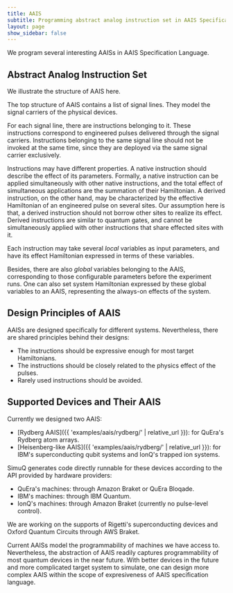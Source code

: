 ```yaml
---
title: AAIS
subtitle: Programming abstract analog instruction set in AAIS Specification Language
layout: page
show_sidebar: false
---
```


We program several interesting AAISs in AAIS Specification Language. 

## Abstract Analog Instruction Set

We illustrate the structure of AAIS here.

The top structure of AAIS contains a list of signal lines. They model the signal carriers of the physical devices.

For each signal line, there are instructions belonging to it. These instructions correspond to engineered pulses delivered through the signal carriers. Instructions belonging to the same signal line should not be invoked at the same time, since they are deployed via the same signal carrier exclusively.

Instructions may have different properties. A native instruction should describe the effect of its parameters. Formally, a native instruction can be applied simultaneously with other native instructions, and the total effect of simultaneous applications are the summation of their Hamiltonian. A derived instruction, on the other hand, may be characterized by the effective Hamiltonian of an engineered pulse on several sites. Our assumption here is that, a derived instruction should not borrow other sites to realize its effect. Derived instructions are similar to quantum gates, and cannot be simultaneously applied with other instructions that share effected sites with it. 

Each instruction may take several _local_ variables as input parameters, and have its effect Hamiltonian expressed in terms of these variables.

Besides, there are also _global_ variables belonging to the AAIS, corresponding to those configurable parameters before the experiment runs. One can also set system Hamiltonian expressed by these global variables to an AAIS, representing the always-on effects of the system.

## Design Principles of AAIS

AAISs are designed specifically for different systems. Nevertheless, there are shared principles behind their designs:
* The instructions should be expressive enough for most target Hamiltonians.
* The instructions should be closely related to the physics effect of the pulses.
* Rarely used instructions should be avoided.

## Supported Devices and Their AAIS

Currently we designed two AAIS:
* [Rydberg AAIS]({{ 'examples/aais/rydberg/' | relative_url }}): for QuEra's Rydberg atom arrays.
* [Heisenberg-like AAIS]({{ 'examples/aais/rydberg/' | relative_url }}): for IBM's superconducting qubit systems and IonQ's trapped ion systems.

SimuQ generates code directly runnable for these devices according to the API provided by hardware providers:
* QuEra's machines: through Amazon Braket or QuEra Bloqade.
* IBM's machines: through IBM Quantum.
* IonQ's machines: through Amazon Braket (currently no pulse-level control).

We are working on the supports of Rigetti's superconducting devices and Oxford Quantum Circuits through AWS Braket.

Current AAISs model the programmability of machines we have access to. Nevertheless, the abstraction of AAIS readily captures programmability of most quantum devices in the near future. With better devices in the future and more complicated target system to simulate, one can design more complex AAIS within the scope of expresiveness of AAIS specification language. 
